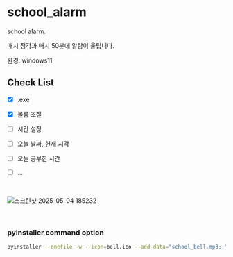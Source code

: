 # school_alarm
school alarm. 

매시 정각과
매시 50분에
알람이 울립니다.

환경: windows11



## Check List
- [x] .exe
- [x] 볼륨 조절
- [ ] 시간 설정
- [ ] 오늘 날짜, 현재 시각
- [ ] 오늘 공부한 시간
- [ ] ...


<br/>

![스크린샷 2025-05-04 185232](https://github.com/user-attachments/assets/0c3790f2-0b68-4b4b-99f1-690172c296c6)


<br/>

### pyinstaller command option

```bash
pyinstaller --onefile -w --icon=bell.ico --add-data="school_bell.mp3;." alarm.py
```
